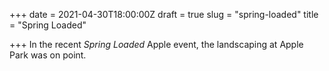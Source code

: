 +++
date = 2021-04-30T18:00:00Z
draft = true
slug = "spring-loaded"
title = "Spring Loaded"

+++
In the recent _Spring Loaded_ Apple event, the landscaping at Apple Park was on point.